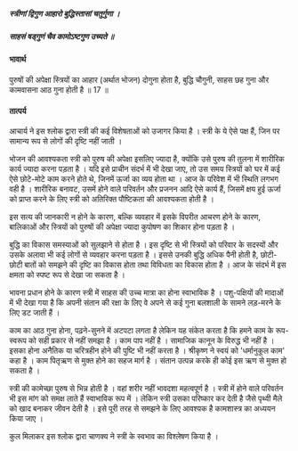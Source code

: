 ##### स्त्रीणां द्विगुण आहारो बुद्धिस्तासां चतुर्गुणा ।
##### साहसं षड्गुणं चैव कामोऽष्टगुण उच्यते ॥

#### भावार्थ

पुरुषों की अपेक्षा स्त्रियों का आहार (अर्थात भोजन) दोगुना होता है, बुद्धि चौगुनी, साहस छह गुना और कामवासना आठ गुना होती है ॥ 17 ॥

#### तात्पर्य

आचार्य ने इस श्लोक द्वारा स्त्री की कई विशेषताओं को उजागर किया है । स्त्री के ये ऐसे पक्ष हैं, जिन पर सामान्य रूप से लोगों की दृष्टि नहीं जाती ।

भोजन की आवश्यकता स्त्री को पुरुष की अपेक्षा इसलिए ज्यादा है, क्योंकि उसे पुरुष की तुलना में शारीरिक कार्य ज्यादा करना पड़ता है । यदि इसे प्राचीन संदर्भ में भी देखा जाए, तो उस समय स्त्रियों को घर में कई ऐसे छोटे-मोटे काम करने होते थे, जिनमें ऊर्जा का व्यय होता था । आज के परिवेश में भी स्थिति लगभग वही है । शारीरिक बनावट, उसमें होने वाले परिवर्तन और प्रजनन आदि ऐसे कार्य हैं, जिसमें क्षय हुई ऊर्जा को प्राप्त करने के लिए स्त्री को अतिरिक्त पौष्टिकता की आवश्यकता होती है ।

इस सत्य की जानकारी न होने के कारण, बल्कि व्यवहार में इसके विपरीत आचरण होने के कारण, बालिकाओं और स्त्रियों को पुरुषों की अपेक्षा ज्यादा कुपोषण का शिकार होना पड़ता है ।

बुद्धि का विकास समस्याओं को सुलझाने से होता है । इस दृष्टि से भी स्त्रियों को परिवार के सदस्यों और उसके अलावा भी कई लोगों से व्यवहार करना पड़ता है । इससे उनकी बुद्धि अधिक पैनी होती है, छोटी-छोटी बातों को समझने की दृष्टि का विकास होता तथा विविधता का विकास होता है । आज के संदर्भ में इस क्षमता को स्पष्ट रूप से देखा जा सकता है ।

भावना प्रधान होने के कारण स्त्री में साहस की उच्च मात्रा का होना स्वाभाविक है । पशु-पक्षियों की मादाओं में भी देखा गया है कि अपनी संतान की रक्षा के लिए वे अपने से कई गुना बलशाली के सामने लड़-मरने के लिए डट जाती हैं ।

काम का आठ गुना होना, पढ़ने-सुनने में अटपटा लगता है लेकिन यह संकेत करता है कि हमने काम के रूप-स्वरूप को सही प्रकार से नहीं समझा है । काम पाप नहीं है । सामाजिक कानून के विरुद्ध भी नहीं है । इसका होना अनैतिक या चरित्रहीन होने की पुष्टि भी नहीं करता है । श्रीकृष्ण ने स्वयं को 'धर्मानुकूल काम' कहा है । काम पितृऋण से मुक्त होने का सहज मार्ग है । संतान उत्पन्न करके ही कोई इस ऋण से मुक्त हो सकता है ।

स्त्री की कामेच्छा पुरुष से भिन्न होती है । वहां शरीर नहीं भावदशा महत्वपूर्ण है । स्त्री में होने वाले परिवर्तन भी इस मांग को समक्ष लाते हैं स्वाभाविक रूप में । लेकिन स्त्री उसका परिष्कार कर देती है जैसे पृथ्वी मैले को खाद बनाकर जीवन देती है । इसे पूरी तरह से समझने के लिए आवश्यक है कामशास्त्र का अध्ययन किया जाए ।

कुल मिलाकर इस श्लोक द्वारा चाणक्य ने स्त्री के स्वभाव का विश्लेषण किया है ।